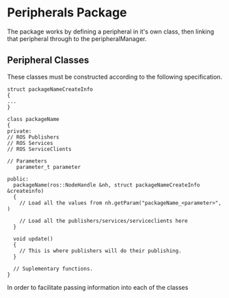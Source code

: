 # Peripherals Package

The package works by defining a peripheral in it's own class, then linking that peripheral through to the peripheralManager.

## Peripheral Classes

These classes must be constructed according to the following specification.

```
struct packageNameCreateInfo
{
...
}

class packageName
{
private:
// ROS Publishers
// ROS Services
// ROS ServiceClients

// Parameters
   parameter_t parameter

public:
  packageName(ros::NodeHandle &nh, struct packageNameCreateInfo &createinfo)
  {
    // Load all the values from nh.getParam("packageName_<parameter>", )
    
    // Load all the publishers/services/serviceclients here
  }

  void update()
  {
    // This is where publishers will do their publishing.
  }
  
  // Suplementary functions.
}
```

In order to facilitate passing information into each of the classes
